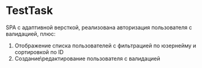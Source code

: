 # TestTask
SPA с адаптивной версткой, реализована авторизация пользователя с валидацией, плюс:
1. Отображение списка пользователей с фильтрацией по юзернейму и сортировкой по ID
2. Создание\редактирование пользователя с валидацией
